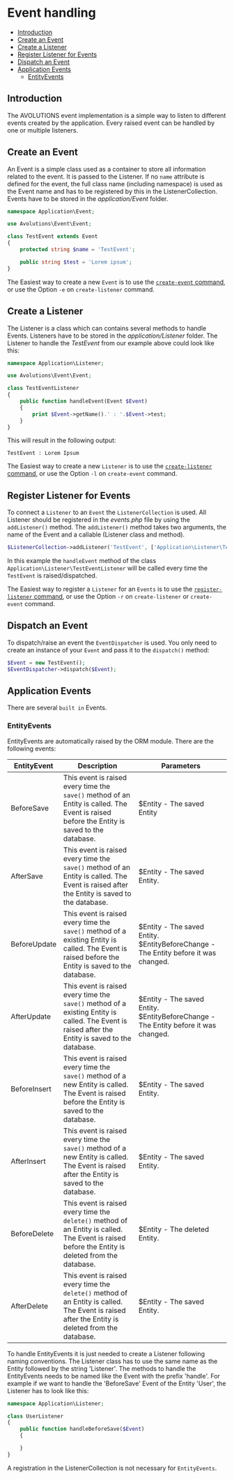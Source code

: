 # Event handling

* [Introduction](#introduction)
* [Create an Event](#create-an-event)
* [Create a Listener](#create-a-listener)
* [Register Listener for Events](#register-listener-for-events)
* [Dispatch an Event](#dispatch-an-event)
* [Application Events](#application-events)
  * [EntityEvents](#entityevents)

## Introduction

The AVOLUTIONS event implementation is a simple way to listen to different events created by the application.
Every raised event can be handled by one or multiple listeners.

## Create an Event

An Event is a simple class used as a container to store all information related to the event. It is passed to the Listener.
If no `name` attribute is defined for the event, the full class name (including namespace) is used as the Event name and has to be registered by this in the ListenerCollection.
Events have to be stored in the *application/Event* folder.
```php
namespace Application\Event;

use Avolutions\Event\Event;

class TestEvent extends Event
{
    protected string $name = 'TestEvent';

    public string $test = 'Lorem ipsum';
}
```

The Easiest way to create a new `Event` is to use the [`create-event` command](command.md#create-event), or use the Option `-e` on `create-listener` command.

## Create a Listener

The Listener is a class which can contains several methods to handle Events. Listeners have to be stored in the *application/Listener* folder. 
The Listener to handle the *TestEvent* from our example above could look like this:

```php
namespace Application\Listener;

use Avolutions\Event\Event;

class TestEventListener
{
    public function handleEvent(Event $Event)
    {
        print $Event->getName().' : '.$Event->test;
    }
}
```
This will result in the following output:
```
TestEvent : Lorem Ipsum
```
The Easiest way to create a new `Listener` is to use the [`create-listener` command](command.md#create-listener), or use the Option `-l` on `create-event` command.

## Register Listener for Events 
To connect a `Listener` to an `Event` the `ListenerCollection` is used. All Listener should be registered in the *events.php* file by using the `addListener()` method.
The `addListener()` method takes two arguments, the name of the Event and a callable (Listener class and method).
```php
$ListenerCollection->addListener('TestEvent', ['Application\Listener\TestEventListener', 'handleEvent']);
```

In this example the `handleEvent` method of the class `Application\Listener\TestEventListener` will be called every time the `TestEvent` is raised/dispatched.

The Easiest way to register a `Listener` for an `Events` is to use the [`register-listener` command](command.md#register-listener), or use the Option `-r` on `create-listener` or `create-event` command.

## Dispatch an Event
To dispatch/raise an event the `EventDispatcher` is used. You only need to create an instance of your `Event` and pass it to the `dispatch()` method:
```php
$Event = new TestEvent();
$EventDispatcher->dispatch($Event);
```

## Application Events

There are several `built in` Events.

### EntityEvents
EntityEvents are automatically raised by the ORM module. There are the following events:

EntityEvent | Description | Parameters
--- | --- | ---
BeforeSave | This event is raised every time the `save()` method of an Entity is called. The Event is raised before the Entity is saved to the database. | $Entity - The saved Entity
 AfterSave | This event is raised every time the `save()` method of an Entity is called. The Event is raised after the Entity is saved to the database. | $Entity - The saved Entity.
BeforeUpdate | This event is raised every time the `save()` method of a existing Entity is called. The Event is raised before the Entity is saved to the database. | $Entity - The saved Entity. $EntityBeforeChange - The Entity before it was changed.
AfterUpdate | This event is raised every time the `save()` method of a existing Entity is called. The Event is raised after the Entity is saved to the database. | $Entity - The saved Entity. $EntityBeforeChange - The Entity before it was changed.
BeforeInsert | This event is raised every time the `save()` method of a new Entity is called. The Event is raised before the Entity is saved to the database. | $Entity - The saved Entity.
AfterInsert | This event is raised every time the `save()` method of a new Entity is called. The Event is raised after the Entity is saved to the database. | $Entity - The saved Entity.
BeforeDelete | This event is raised every time the `delete()` method of an Entity is called. The Event is raised before the Entity is deleted from the database. | $Entity - The deleted Entity.
 AfterDelete | This event is raised every time the `delete()` method of an Entity is called. The Event is raised after the Entity is deleted from the database. | $Entity - The saved Entity.

To handle EntityEvents it is just needed to create a Listener following naming conventions. The Listener class has to use the same name as the Entity followed by the string 'Listener'.
The methods to handle the EntityEvents needs to be named like the Event with the prefix 'handle'. For example if we want to handle the 'BeforeSave' Event of the Entity 'User', the Listener has to look like this:

```php
namespace Application\Listener;

class UserListener
{
    public function handleBeforeSave($Event)
    {

    }
}
```

A registration in the ListenerCollection is not necessary for `EntityEvents`.